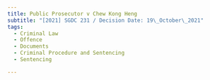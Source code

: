 ```yaml
---
title: Public Prosecutor v Chew Kong Heng
subtitle: "[2021] SGDC 231 / Decision Date: 19\_October\_2021"
tags:
  - Criminal Law
  - Offence
  - Documents
  - Criminal Procedure and Sentencing
  - Sentencing

---
```

